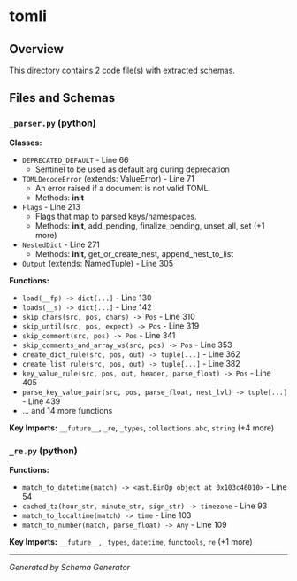 # tomli

## Overview

This directory contains 2 code file(s) with extracted schemas.

## Files and Schemas

### `_parser.py` (python)

**Classes:**
- `DEPRECATED_DEFAULT` - Line 66
  - Sentinel to be used as default arg during deprecation
- `TOMLDecodeError` (extends: ValueError) - Line 71
  - An error raised if a document is not valid TOML.
  - Methods: __init__
- `Flags` - Line 213
  - Flags that map to parsed keys/namespaces.
  - Methods: __init__, add_pending, finalize_pending, unset_all, set (+1 more)
- `NestedDict` - Line 271
  - Methods: __init__, get_or_create_nest, append_nest_to_list
- `Output` (extends: NamedTuple) - Line 305

**Functions:**
- `load(__fp) -> dict[...]` - Line 130
- `loads(__s) -> dict[...]` - Line 142
- `skip_chars(src, pos, chars) -> Pos` - Line 310
- `skip_until(src, pos, expect) -> Pos` - Line 319
- `skip_comment(src, pos) -> Pos` - Line 341
- `skip_comments_and_array_ws(src, pos) -> Pos` - Line 353
- `create_dict_rule(src, pos, out) -> tuple[...]` - Line 362
- `create_list_rule(src, pos, out) -> tuple[...]` - Line 382
- `key_value_rule(src, pos, out, header, parse_float) -> Pos` - Line 405
- `parse_key_value_pair(src, pos, parse_float, nest_lvl) -> tuple[...]` - Line 439
- ... and 14 more functions

**Key Imports:** `__future__`, `_re`, `_types`, `collections.abc`, `string` (+4 more)

### `_re.py` (python)

**Functions:**
- `match_to_datetime(match) -> <ast.BinOp object at 0x103c46010>` - Line 54
- `cached_tz(hour_str, minute_str, sign_str) -> timezone` - Line 93
- `match_to_localtime(match) -> time` - Line 103
- `match_to_number(match, parse_float) -> Any` - Line 109

**Key Imports:** `__future__`, `_types`, `datetime`, `functools`, `re` (+1 more)

---
*Generated by Schema Generator*